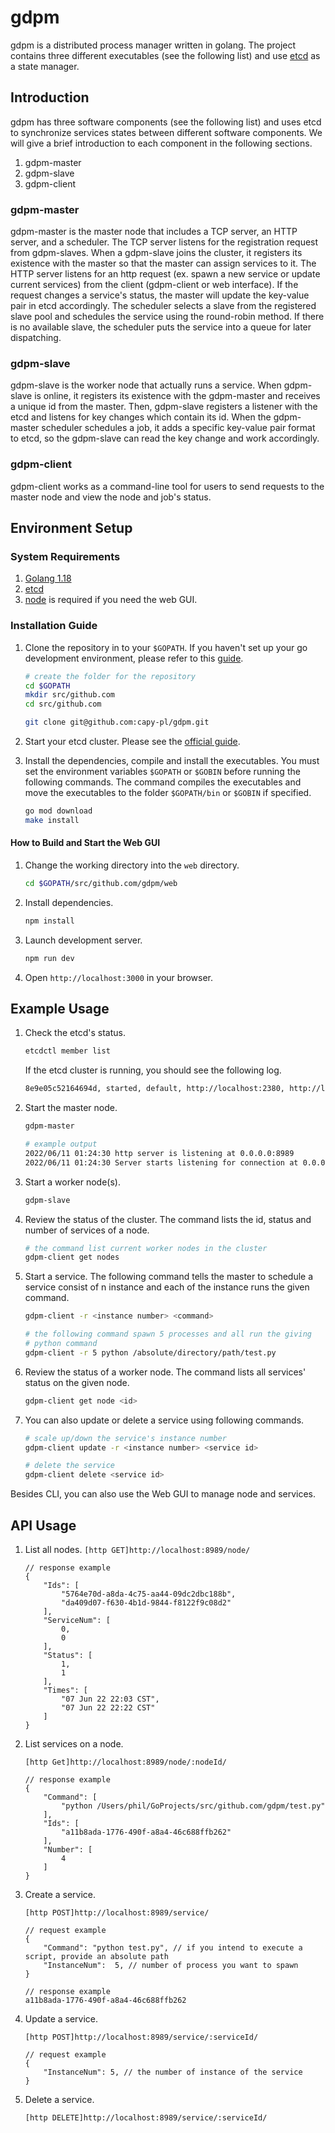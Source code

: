 # gdpm

gdpm is a distributed process manager written in golang. The project contains
three different executables (see the following list) and use [etcd](https://github.com/etcd-io/etcd) as a state manager.

## Introduction

gdpm has three software components (see the following list) and uses etcd to synchronize services states between different software components. We will give a brief introduction to each component in the following sections.

1. gdpm-master
2. gdpm-slave
3. gdpm-client

### gdpm-master

gdpm-master is the master node that includes a TCP server, an HTTP server, and a scheduler. The TCP server listens for the registration request from gdpm-slaves. When a gdpm-slave joins the cluster, it registers its existence with the master so that the master can assign services to it. The HTTP server listens for an http request (ex. spawn a new service or update current services) from the client (gdpm-client or web interface). If the request changes a service's status, the master will update the key-value pair in etcd accordingly. The scheduler selects a slave from the registered slave pool and schedules the service using the round-robin method. If there is no available slave, the scheduler puts the service into a queue for later dispatching.

### gdpm-slave

gdpm-slave is the worker node that actually runs a service. When gdpm-slave is online, it registers its existence with the gdpm-master and receives a unique id from the master. Then, gdpm-slave registers a listener with the etcd and listens for key changes which contain its id. When the gdpm-master scheduler schedules a job, it adds a specific key-value pair format to etcd, so the gdpm-slave can read the key change and work accordingly.

### gdpm-client

gdpm-client works as a command-line tool for users to send requests to the master node and view the node and job's status.

## Environment Setup

### System Requirements

1. [Golang 1.18](https://go.dev/dl/)
2. [etcd](https://etcd.io/docs/v3.5/install/)
3. [node](https://nodejs.org/en/download/) is required if you need the web GUI.

### Installation Guide

1. Clone the repository in to your ```$GOPATH```. If you haven't set up your go development environment, please refer to this [guide](https://go.dev/doc/gopath_code).

    ```bash
    # create the folder for the repository
    cd $GOPATH
    mkdir src/github.com
    cd src/github.com
    ```

    ```bash
    git clone git@github.com:capy-pl/gdpm.git
    ```

2. Start your etcd cluster. Please see the [official guide](https://etcd.io/docs/v3.5/dev-guide/local_cluster/).

3. Install the dependencies, compile and install the executables. You must set the environment variables ```$GOPATH``` or ```$GOBIN``` before running the following commands. The command compiles the executables and move the executables to the folder ```$GOPATH/bin``` or ```$GOBIN``` if specified.

    ```bash
    go mod download
    make install
    ```

#### How to Build and Start the Web GUI

1. Change the working directory into the ```web``` directory.

    ```bash
    cd $GOPATH/src/github.com/gdpm/web
    ```

2. Install dependencies.

    ```bash
    npm install
    ```

3. Launch development server.

    ```bash
    npm run dev
    ```

4. Open ```http://localhost:3000``` in your browser.

## Example Usage

1. Check the etcd's status.

    ```bash
    etcdctl member list
    ```

    If the etcd cluster is running, you should see the following log.

    ```bash
    8e9e05c52164694d, started, default, http://localhost:2380, http://localhost:2379, false
    ```

2. Start the master node.

    ```bash
    gdpm-master
    ```

    ```bash
    # example output
    2022/06/11 01:24:30 http server is listening at 0.0.0.0:8989
    2022/06/11 01:24:30 Server starts listening for connection at 0.0.0.0:8888.
    ```

3. Start a worker node(s).

    ```bash
    gdpm-slave
    ```

4. Review the status of the cluster. The command lists the id, status and number of services of a node.

    ```bash
    # the command list current worker nodes in the cluster
    gdpm-client get nodes
    ```

5. Start a service. The following command tells the master to schedule a service consist of n instance and each of the instance runs the given command.

    ```bash
    gdpm-client -r <instance number> <command>

    # the following command spawn 5 processes and all run the giving
    # python command
    gdpm-client -r 5 python /absolute/directory/path/test.py
    ```

6. Review the status of a worker node. The command lists all services' status on the given node.

    ```bash
    gdpm-client get node <id>
    ```

7. You can also update or delete a service using following commands.

    ```bash
    # scale up/down the service's instance number
    gdpm-client update -r <instance number> <service id>

    # delete the service
    gdpm-client delete <service id>
    ```

Besides CLI, you can also use the Web GUI to manage node and services.

## API Usage

1. List all nodes. ```[http GET]http://localhost:8989/node/```

    ```jsonc
    // response example
    {
        "Ids": [
            "5764e70d-a8da-4c75-aa44-09dc2dbc188b",
            "da409d07-f630-4b1d-9844-f8122f9c08d2"
        ],
        "ServiceNum": [
            0,
            0
        ],
        "Status": [
            1,
            1
        ],
        "Times": [
            "07 Jun 22 22:03 CST",
            "07 Jun 22 22:22 CST"
        ]
    } 
    ```

2. List services on a node.

    ```[http Get]http://localhost:8989/node/:nodeId/```

    ```jsonc
    // response example
    {
        "Command": [
            "python /Users/phil/GoProjects/src/github.com/gdpm/test.py"
        ],
        "Ids": [
            "a11b8ada-1776-490f-a8a4-46c688ffb262"
        ],
        "Number": [
            4
        ]
    }
    ```

3. Create a service.

    ```[http POST]http://localhost:8989/service/```

    ```jsonc
    // request example
    {
        "Command": "python test.py", // if you intend to execute a script, provide an absolute path
        "InstanceNum":  5, // number of process you want to spawn
    }
    ```

    ```jsonc
    // response example
    a11b8ada-1776-490f-a8a4-46c688ffb262
    ```

4. Update a service.

    ```[http POST]http://localhost:8989/service/:serviceId/```

    ```jsonc
    // request example
    {
        "InstanceNum": 5, // the number of instance of the service
    }
    ```

5. Delete a service.

    ```[http DELETE]http://localhost:8989/service/:serviceId/```
